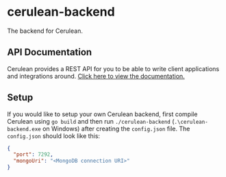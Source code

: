 # cerulean-backend

The backend for Cerulean.

## API Documentation

Cerulean provides a REST API for you to be able to write client applications and integrations around. [Click here to view the documentation.](https://github.com/cerulean-app/backend/blob/main/docs/API.md)

## Setup

If you would like to setup your own Cerulean backend, first compile Cerulean using `go build` and then run `./cerulean-backend` (`.\cerulean-backend.exe` on Windows) after creating the `config.json` file. The `config.json` should look like this:

```json
{
  "port": 7292,
  "mongoUri": "<MongoDB connection URI>"
}
```
